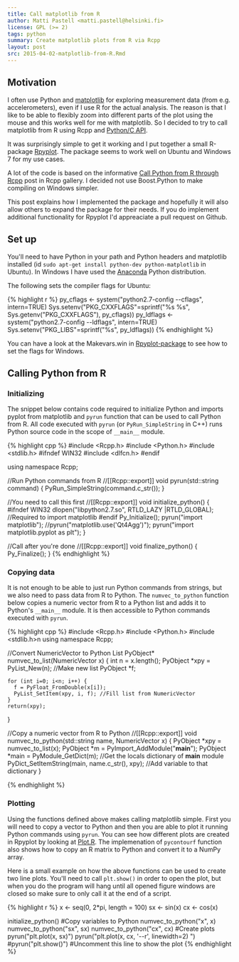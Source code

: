 ```yaml
---
title: Call matplotlib from R
author: Matti Pastell <matti.pastell@helsinki.fi>
license: GPL (>= 2)
tags: python 
summary: Create matplotlib plots from R via Rcpp
layout: post
src: 2015-04-02-matplotlib-from-R.Rmd
---
```


## Motivation 

I often use Python and [matplotlib](http://matplotlib.org/) for
exploring measurement data (from e.g. accelerometers), even if I use R for
the actual analysis. The reason is that I like to be able to flexibly zoom
into different parts of the plot using the mouse and this works well for me
with matplotlib. So I decided to try to call matplotlib from R using Rcpp and
[Python/C API](https://docs.python.org/2/c-api/).

It was surprisingly simple to get it working and I put together a small
R-package [Rpyplot](https://github.com/mpastell/Rpyplot). The package seems
to work well on Ubuntu and Windows 7 for my use cases.

A lot of the code is based on the informative [Call Python from R through
Rcpp](http://gallery.rcpp.org/articles/rcpp-python/) post in Rcpp gallery. I
decided not use Boost.Python to make compiling on Windows simpler.

This post explains how I implemented the package and hopefully it will also
allow others to expand the package for their needs. If you do implement
additional functionality for Rpyplot I'd appreaciate a pull request on
Github.

## Set up
 
You'll need to have Python in your path and Python headers and matplotlib
installed (id `sudo apt-get install python-dev python-matplotlib` in
Ubuntu). In Windows I have used the
[Anaconda](https://store.continuum.io/cshop/anaconda/) Python distribution.

The following sets the compiler flags for Ubuntu:


{% highlight r %}
py_cflags <- system("python2.7-config --cflags", intern=TRUE)
Sys.setenv("PKG_CXXFLAGS"=sprintf("%s %s", Sys.getenv("PKG_CXXFLAGS"), py_cflags))
py_ldflags <- system("python2.7-config --ldflags", intern=TRUE)
Sys.setenv("PKG_LIBS"=sprintf("%s", py_ldflags))
{% endhighlight %}

You can have a look at the Makevars.win in [Rpyplot-package](https://github.com/mpastell/Rpyplot) to see how to set the flags for Windows.

## Calling Python from R

### Initializing

The snippet below contains code required to initialize Python and imports pyplot from matplotlib and `pyrun` function that can be used to call Python from R. All code executed with `pyrun` (or `PyRun_SimpleString` in C++) runs Python source code in the scope of `__main__` module.   



{% highlight cpp %}
#include <Rcpp.h>
#include <Python.h>
#include <stdlib.h>
#ifndef WIN32
#include <dlfcn.h>
#endif

using namespace Rcpp;

//Run Python commands from R
//[[Rcpp::export]]
void pyrun(std::string command) {
    PyRun_SimpleString(command.c_str());
}

//You need to call this first
//[[Rcpp::export]]
void initialize_python() {
#ifndef WIN32
   dlopen("libpython2.7.so", RTLD_LAZY |RTLD_GLOBAL); //Required to import matplotlib
#endif
    Py_Initialize();
    pyrun("import matplotlib");
    //pyrun("matplotlib.use('Qt4Agg')");
    pyrun("import matplotlib.pyplot as plt");
}

//Call after you're done
//[[Rcpp::export]]
void finalize_python() {
    Py_Finalize();
}
{% endhighlight %}

### Copying data

It is not enough to be able to just run Python commands from strings, but we also need to pass data from R to Python. The `numvec_to_python` function below copies a numeric vector from R to a Python list and adds it to Python's `__main__` module. It is then accessible to Python commands executed with `pyrun`.


{% highlight cpp %}
#include <Rcpp.h>
#include <Python.h>
#include <stdlib.h>n
using namespace Rcpp;

//Convert NumericVector to Python List
PyObject* numvec_to_list(NumericVector x) {
    int n = x.length();
    PyObject *xpy = PyList_New(n); //Make new list
    PyObject *f;
    
    for (int i=0; i<n; i++) {
      f = PyFloat_FromDouble(x[i]);
      PyList_SetItem(xpy, i, f); //Fill list from NumericVector
    }   
    return(xpy);
}

//Copy a numeric vector from R to Python
//[[Rcpp::export]]
void numvec_to_python(std::string name, NumericVector x) {
    PyObject *xpy = numvec_to_list(x);
    PyObject *m = PyImport_AddModule("__main__");
    PyObject *main = PyModule_GetDict(m); //Get the locals dictionary of __main__ module
    PyDict_SetItemString(main, name.c_str(), xpy); //Add variable to that dictionary
}

{% endhighlight %}

### Plotting

Using the functions defined above makes calling matplotlib simple. First you
will need to copy a vector to Python and then you are able to plot it running
Python commands using `pyrun`. You can see how different plots are created in
Rpyplot by looking at [Plot.R](
https://github.com/mpastell/Rpyplot/blob/master/R/plot.R). The implemenation
of `pycontourf` function also shows how to copy an R matrix to Python and
convert it to a NumPy array.

Here is a small example on how the above functions can be used to create two
line plots. You'll need to call `plt.show()` in order to open the plot, but
when you do the program will hang until all opened figure windows are closed
so make sure to only call it at the end of a script.


{% highlight r %}
x <- seq(0, 2*pi, length = 100)
sx <- sin(x)
cx <- cos(x)

initialize_python()
#Copy variables to Python
numvec_to_python("x", x) 
numvec_to_python("sx", sx)
numvec_to_python("cx", cx)
#Create plots
pyrun("plt.plot(x, sx)")
pyrun("plt.plot(x, cx, '--r', linewidth=2) ")
#pyrun("plt.show()") #Uncomment this line to show the plot
{% endhighlight %}
